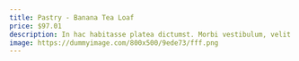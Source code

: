 ```yaml
---
title: Pastry - Banana Tea Loaf
price: $97.01
description: In hac habitasse platea dictumst. Morbi vestibulum, velit id pretium iaculis, diam erat fermentum justo, nec condimentum neque sapien placerat ante. Nulla justo.
image: https://dummyimage.com/800x500/9ede73/fff.png
---
```

